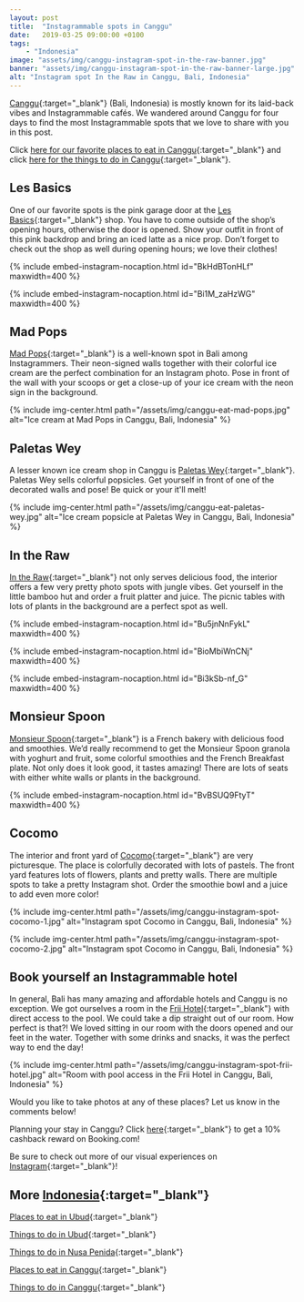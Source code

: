 ```yaml
---
layout: post
title:  "Instagrammable spots in Canggu"
date:   2019-03-25 09:00:00 +0100
tags:
    - "Indonesia"
image: "assets/img/canggu-instagram-spot-in-the-raw-banner.jpg"
banner: "assets/img/canggu-instagram-spot-in-the-raw-banner-large.jpg"
alt: "Instagram spot In the Raw in Canggu, Bali, Indonesia"
---
```

 
[Canggu][canggu]{:target="_blank"} (Bali, Indonesia) is mostly known for its laid-back vibes and Instagrammable cafés. We wandered around Canggu for four days to find the most Instagrammable spots that we love to share with you in this post.
 
Click [here for our favorite places to eat in Canggu][eat canggu]{:target="_blank"} and click [here for the things to do in Canggu][things canggu]{:target="_blank"}.
 
## Les Basics
 
One of our favorite spots is the pink garage door at the [Les Basics][les basics]{:target="_blank"} shop. You have to come outside of the shop’s opening hours, otherwise the door is opened. Show your outfit in front of this pink backdrop and bring an iced latte as a nice prop. Don’t forget to check out the shop as well during opening hours; we love their clothes!

{% include embed-instagram-nocaption.html id="BkHdBTonHLf" maxwidth=400 %}

{% include embed-instagram-nocaption.html id="Bi1M_zaHzWG" maxwidth=400 %}
 
## Mad Pops
 
[Mad Pops][mad pops]{:target="_blank"} is a well-known spot in Bali among Instagrammers. Their neon-signed walls together with their colorful ice cream are the perfect combination for an Instagram photo. Pose in front of the wall with your scoops or get a close-up of your ice cream with the neon sign in the background.

{% include img-center.html path="/assets/img/canggu-eat-mad-pops.jpg" alt="Ice cream at Mad Pops in Canggu, Bali, Indonesia" %}
 
## Paletas Wey
 
A lesser known ice cream shop in Canggu is [Paletas Wey][paletas wey]{:target="_blank"}. Paletas Wey sells colorful popsicles. Get yourself in front of one of the decorated walls and pose! Be quick or your it'll melt!

{% include img-center.html path="/assets/img/canggu-eat-paletas-wey.jpg" alt="Ice cream popsicle at Paletas Wey in Canggu, Bali, Indonesia" %}
 
## In the Raw
 
[In the Raw][in the raw]{:target="_blank"} not only serves delicious food, the interior offers a few very pretty photo spots with jungle vibes. Get yourself in the little bamboo hut and order a fruit platter and juice. The picnic tables with lots of plants in the background are a perfect spot as well.

{% include embed-instagram-nocaption.html id="Bu5jnNnFykL" maxwidth=400 %}

{% include embed-instagram-nocaption.html id="BioMbiWnCNj" maxwidth=400 %}

{% include embed-instagram-nocaption.html id="Bi3kSb-nf_G" maxwidth=400 %}

## Monsieur Spoon
 
[Monsieur Spoon][monsieur spoon]{:target="_blank"} is a French bakery with delicious food and smoothies. We’d really recommend to get the Monsieur Spoon granola with yoghurt and fruit, some colorful smoothies and the French Breakfast plate. Not only does it look good, it tastes amazing! There are lots of seats with either white walls or plants in the background.

{% include embed-instagram-nocaption.html id="BvBSUQ9FtyT" maxwidth=400 %}
 
## Cocomo
 
The interior and front yard of [Cocomo][cocomo]{:target="_blank"} are very picturesque. The place is colorfully decorated with lots of pastels. The front yard features lots of flowers, plants and pretty walls. There are multiple spots to take a pretty Instagram shot. Order the smoothie bowl and a juice to add even more color!

{% include img-center.html path="/assets/img/canggu-instagram-spot-cocomo-1.jpg" alt="Instagram spot Cocomo in Canggu, Bali, Indonesia" %}
 
{% include img-center.html path="/assets/img/canggu-instagram-spot-cocomo-2.jpg" alt="Instagram spot Cocomo in Canggu, Bali, Indonesia" %}
 
## Book yourself an Instagrammable hotel
 
In general, Bali has many amazing and affordable hotels and Canggu is no  exception. We got ourselves a room in the [Frii Hotel][frii hotel]{:target="_blank"} with direct access to the pool. We could take a dip straight out of our room. How perfect is that?! We loved sitting in our room with the doors opened and our feet in the water. Together with some drinks and snacks, it was the perfect way to end the day!

{% include img-center.html path="/assets/img/canggu-instagram-spot-frii-hotel.jpg" alt="Room with pool access in the Frii Hotel in Canggu, Bali, Indonesia" %}
 
Would you like to take photos at any of these places? Let us know in the comments below!

Planning your stay in Canggu? Click [here][booking.com]{:target="_blank"} to get a 10% cashback reward on Booking.com! 

Be sure to check out more of our visual experiences on [Instagram][instagram]{:target="_blank"}!

## More [Indonesia][indonesia]{:target="_blank"}

[Places to eat in Ubud][ubud eat]{:target="_blank"}

[Things to do in Ubud][things ubud]{:target="_blank"}

[Things to do in Nusa Penida][things nusa penida]{:target="_blank"}

[Places to eat in Canggu][eat canggu]{:target="_blank"}

[Things to do in Canggu][things canggu]{:target="_blank"}

[instagram]: https://instagram.com/kipamojo 
[booking.com]: https://www.booking.com/s/35_6/joshsn24

[indonesia]: https://kipamojo.world/tags.html#indonesia
[ubud eat]: https://kipamojo.world/2019/01/28/Places-to-eat-in-Ubud-Bali.html
[things ubud]: https://kipamojo.world/2019/02/04/Things-to-do-in-Ubud-Bali.html
[things nusa penida]: https://kipamojo.world/2019/02/11/Things-to-do-in-Nusa-Penida.html
[eat canggu]: https://kipamojo.world/2019/03/11/Places-to-eat-in-Canggu.html
[things canggu]: https://kipamojo.world/2019/03/18/Things-to-do-in-Canggu.html

[canggu]: https://goo.gl/maps/QAhshGXzYWy
[les basics]: https://goo.gl/maps/xDAbygstXmD2
[mad pops]: https://goo.gl/maps/2HMyNdR2nZz
[paletas wey]: https://goo.gl/maps/ko3KoDtcTvR2
[in the raw]: https://goo.gl/maps/1WEMtKN6YpH2
[monsieur spoon]: https://goo.gl/maps/3TcaNhUXnXm
[cocomo]: https://goo.gl/maps/xekSgUddPe22
[frii hotel]: https://goo.gl/maps/mfhQTgW1weo
 

